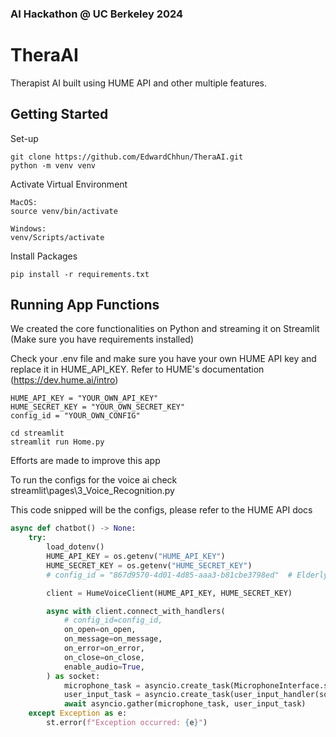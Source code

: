 
### AI Hackathon @ UC Berkeley 2024

# TheraAI

Therapist AI built using HUME API and other multiple features.



## Getting Started

Set-up
```
git clone https://github.com/EdwardChhun/TheraAI.git
python -m venv venv
```

Activate Virtual Environment
```
MacOS:
source venv/bin/activate

Windows:
venv/Scripts/activate
```


Install Packages
```
pip install -r requirements.txt
```


## Running App Functions

We created the core functionalities on Python and streaming it on Streamlit (Make sure you have requirements installed)

Check your .env file and make sure you have your own HUME API key and replace it in HUME_API_KEY. Refer to HUME's documentation (https://dev.hume.ai/intro)

```
HUME_API_KEY = "YOUR_OWN_API_KEY"
HUME_SECRET_KEY = "YOUR_OWN_SECRET_KEY"
config_id = "YOUR_OWN_CONFIG"
```
```
cd streamlit
streamlit run Home.py 
```

Efforts are made to improve this app

To run the configs for the voice ai check streamlit\pages\3_Voice_Recognition.py

This code snipped will be the configs, please refer to the HUME API docs

```python
async def chatbot() -> None:
    try:
        load_dotenv()
        HUME_API_KEY = os.getenv("HUME_API_KEY")
        HUME_SECRET_KEY = os.getenv("HUME_SECRET_KEY")
        # config_id = "867d9570-4d01-4d85-aaa3-b81cbe3798ed"  # Elderly Therapist

        client = HumeVoiceClient(HUME_API_KEY, HUME_SECRET_KEY)

        async with client.connect_with_handlers(
            # config_id=config_id,
            on_open=on_open,
            on_message=on_message,
            on_error=on_error,
            on_close=on_close,
            enable_audio=True,
        ) as socket:
            microphone_task = asyncio.create_task(MicrophoneInterface.start(socket))
            user_input_task = asyncio.create_task(user_input_handler(socket))
            await asyncio.gather(microphone_task, user_input_task)
    except Exception as e:
        st.error(f"Exception occurred: {e}")
```
